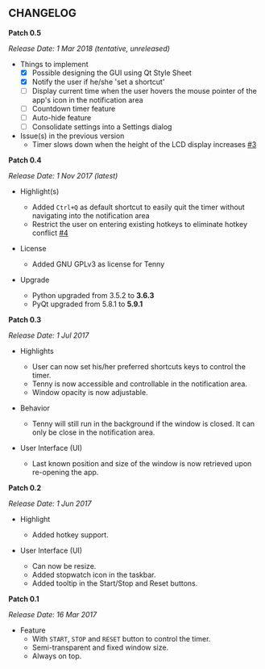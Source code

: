 CHANGELOG
---

**Patch 0.5**

_Release Date: 1 Mar 2018 (tentative, unreleased)_

* Things to implement
    - [x] Possible designing the GUI using Qt Style Sheet
    - [x] Notify the user if he/she 'set a shortcut'
    - [ ] Display current time when the user hovers the mouse pointer of the app's icon in the notification area
    - [ ] Countdown timer feature
    - [ ] Auto-hide feature
    - [ ] Consolidate settings into a Settings dialog

* Issue(s) in the previous version
    * Timer slows down when the height of the LCD display increases [#3](https://github.com/mokachokokarbon/Tenny/issues/3)


**Patch 0.4**

_Release Date: 1 Nov 2017 (latest)_ 

* Highlight(s)
    * Added `Ctrl+Q` as default shortcut to easily quit the timer without navigating into the notification area
    * Restrict the user on entering existing hotkeys to eliminate hotkey conflict [#4](https://github.com/mokachokokarbon/Tenny/issues/4)

* License
    * Added GNU GPLv3 as license for Tenny

* Upgrade
    * Python upgraded from 3.5.2 to **3.6.3**
    * PyQt upgraded from 5.8.1 to **5.9.1**  


**Patch 0.3**

_Release Date: 1 Jul 2017_

* Highlights
    * User can now set his/her preferred shortcuts keys to control the timer.
    * Tenny is now accessible and controllable in the notification area.
    * Window opacity is now adjustable.

* Behavior 
    * Tenny will still run in the background if the window is closed. It can only be close in the notification area. 

* User Interface (UI)
    * Last known position and size of the window is now retrieved upon re-opening the app.


**Patch 0.2**

_Release Date: 1 Jun 2017_

* Highlight
    * Added hotkey support.
    
* User Interface (UI)
    * Can now be resize.
    * Added stopwatch icon in the taskbar.
    * Added tooltip in the Start/Stop and Reset buttons.


**Patch 0.1**

_Release Date: 16 Mar 2017_

* Feature
    * With `START`, `STOP` and `RESET` button to control the timer.
    * Semi-transparent and fixed window size.
    * Always on top.
    
    